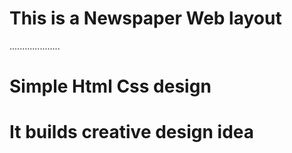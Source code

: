 # This is a Newspaper Web layout 
....................
# Simple Html Css design 
# It builds creative design idea
